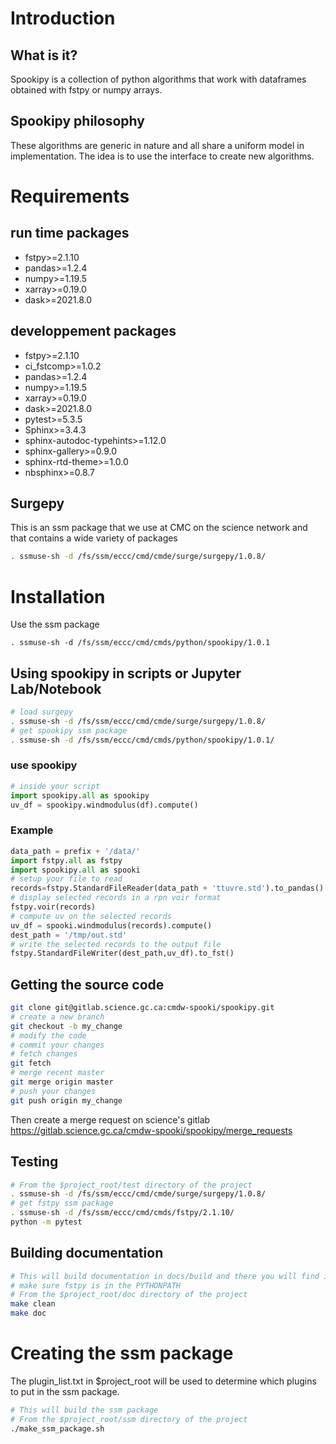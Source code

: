 # Introduction

## What is it?

Spookipy is a collection of python algorithms that work with dataframes
obtained with fstpy or numpy arrays.

## Spookipy philosophy

These algorithms are generic in nature and all share a uniform model in
implementation. The idea is to use the interface to create new
algorithms.

# Requirements

## run time packages

-   fstpy\>=2.1.10
-   pandas\>=1.2.4
-   numpy\>=1.19.5
-   xarray\>=0.19.0
-   dask\>=2021.8.0

## developpement packages

-   fstpy\>=2.1.10
-   ci_fstcomp\>=1.0.2
-   pandas\>=1.2.4
-   numpy\>=1.19.5
-   xarray\>=0.19.0
-   dask\>=2021.8.0
-   pytest\>=5.3.5
-   Sphinx\>=3.4.3
-   sphinx-autodoc-typehints\>=1.12.0
-   sphinx-gallery\>=0.9.0
-   sphinx-rtd-theme\>=1.0.0
-   nbsphinx\>=0.8.7

## Surgepy

This is an ssm package that we use at CMC on the science network and
that contains a wide variety of packages

``` bash
. ssmuse-sh -d /fs/ssm/eccc/cmd/cmde/surge/surgepy/1.0.8/
```

# Installation

Use the ssm package

    . ssmuse-sh -d /fs/ssm/eccc/cmd/cmds/python/spookipy/1.0.1

## Using spookipy in scripts or Jupyter Lab/Notebook

``` bash
# load surgepy
. ssmuse-sh -d /fs/ssm/eccc/cmd/cmde/surge/surgepy/1.0.8/
# get spookipy ssm package
. ssmuse-sh -d /fs/ssm/eccc/cmd/cmds/python/spookipy/1.0.1/
```

### use spookipy

``` python
# inside your script
import spookipy.all as spookipy
uv_df = spookipy.windmodulus(df).compute()
```

### Example

``` python
data_path = prefix + '/data/'
import fstpy.all as fstpy
import spookipy.all as spooki
# setup your file to read
records=fstpy.StandardFileReader(data_path + 'ttuvre.std').to_pandas()
# display selected records in a rpn voir format
fstpy.voir(records)
# compute uv on the selected records
uv_df = spooki.windmodulus(records).compute()
dest_path = '/tmp/out.std'
# write the selected records to the output file
fstpy.StandardFileWriter(dest_path,uv_df).to_fst()
```

## Getting the source code

``` bash
git clone git@gitlab.science.gc.ca:cmdw-spooki/spookipy.git
# create a new branch
git checkout -b my_change
# modify the code
# commit your changes
# fetch changes
git fetch
# merge recent master
git merge origin master
# push your changes
git push origin my_change
```

Then create a merge request on science\'s gitlab
<https://gitlab.science.gc.ca/cmdw-spooki/spookipy/merge_requests>

## Testing

``` bash
# From the $project_root/test directory of the project
. ssmuse-sh -d /fs/ssm/eccc/cmd/cmde/surge/surgepy/1.0.8/
# get fstpy ssm package
. ssmuse-sh -d /fs/ssm/eccc/cmd/cmds/fstpy/2.1.10/
python -m pytest
```

## Building documentation

``` bash
# This will build documentation in docs/build and there you will find index.html
# make sure fstpy is in the PYTHONPATH
# From the $project_root/doc directory of the project
make clean
make doc
```

# Creating the ssm package

The plugin_list.txt in \$project_root will be used to determine which
plugins to put in the ssm package.

``` bash
# This will build the ssm package
# From the $project_root/ssm directory of the project
./make_ssm_package.sh
```
